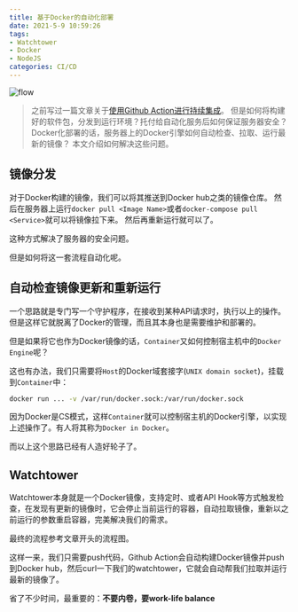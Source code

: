 ```yaml
---
title: 基于Docker的自动化部署
date: 2021-5-9 10:59:26
tags:
- Watchtower
- Docker
- NodeJS
categories: CI/CD
---
```


![flow](/images/20200512_auto_deploy.png)

> 之前写过一篇文章关于[使用Github Action进行持续集成](/2020-10-28-github-action.html)。
但是如何将构建好的软件包，分发到运行环境？托付给自动化服务后如何保证服务器安全？Docker化部署的话，服务器上的Docker引擎如何自动检查、拉取、运行最新的镜像？
本文介绍如何解决这些问题。

<!-- more -->

## 镜像分发

对于Docker构建的镜像，我们可以将其推送到Docker hub之类的镜像仓库。
然后在服务器上运行`docker pull <Image Name>`或者`docker-compose pull <Service>`就可以将镜像拉下来。
然后再重新运行就可以了。

这种方式解决了服务器的安全问题。

但是如何将这一套流程自动化呢。

## 自动检查镜像更新和重新运行

一个思路就是专门写一个守护程序，在接收到某种API请求时，执行以上的操作。但是这样它就脱离了Docker的管理，而且其本身也是需要维护和部署的。

但是如果将它也作为Docker镜像的话，`Container`又如何控制宿主机中的`Docker Engine`呢？

这也有办法，我们只需要将`Host`的Docker域套接字(`UNIX domain socket`)，挂载到`Container`中：

```bash
docker run ... -v /var/run/docker.sock:/var/run/docker.sock
```

因为Docker是CS模式，这样`Container`就可以控制宿主机的Docker引擎，以实现上述操作了。有人将其称为`Docker in Docker`。

而以上这个思路已经有人造好轮子了。

## Watchtower

Watchtower本身就是一个Docker镜像，支持定时、或者API Hook等方式触发检查，在发现有更新的镜像时，它会停止当前运行的容器，自动拉取镜像，重新以之前运行的参数重启容器，完美解决我们的需求。

最终的流程参考文章开头的流程图。

这样一来，我们只需要push代码，Github Action会自动构建Docker镜像并push到Docker hub，然后curl一下我们的watchtower，它就会自动帮我们拉取并运行最新的镜像了。

省了不少时间，最重要的：**不要内卷，要work-life balance**
